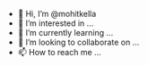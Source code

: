 - 👋 Hi, I’m @mohitkella
- 👀 I’m interested in ...
- 🌱 I’m currently learning ...
- 💞️ I’m looking to collaborate on ...
- 📫 How to reach me ...

<!---
mohitkella/mohitkella is a ✨ special ✨ repository because its `README.md` (this file) appears on your GitHub profile.
You can click the Preview link to take a look at your changes.
--->

